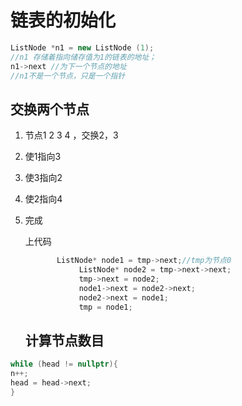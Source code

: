 # 链表的初始化

```cpp
ListNode *n1 = new ListNode (1);
//n1 存储着指向储存值为1的链表的地址；
n1->next //为下一个节点的地址
//n1不是一个节点，只是一个指针
```

## 交换两个节点

1.  节点1 2 3 4 ，交换2，3
2.  使1指向3
3.  使3指向2
4.  使2指向4
5.  完成

    上代码

    ```cpp
           ListNode* node1 = tmp->next;//tmp为节点0
                ListNode* node2 = tmp->next->next;
                tmp->next = node2;
                node1->next = node2->next;
                node2->next = node1;
                tmp = node1;
    ```

    ## 计算节点数目

```cpp
while (head != nullptr){
n++;
head = head->next;
}

```


